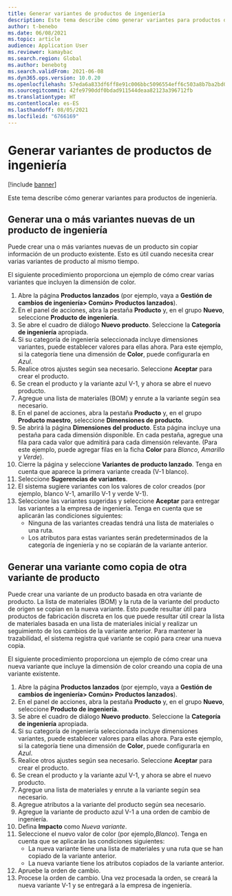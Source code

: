 ```yaml
---
title: Generar variantes de productos de ingeniería
description: Este tema describe cómo generar variantes para productos de ingeniería.
author: t-benebo
ms.date: 06/08/2021
ms.topic: article
audience: Application User
ms.reviewer: kamaybac
ms.search.region: Global
ms.author: benebotg
ms.search.validFrom: 2021-06-08
ms.dyn365.ops.version: 10.0.20
ms.openlocfilehash: 57eda6a833df6ff8e91c006bbc5096554eff6c503a8b7ba2bd0b13e2f8e98f56
ms.sourcegitcommit: 42fe9790ddf0bdad911544deaa82123a396712fb
ms.translationtype: HT
ms.contentlocale: es-ES
ms.lasthandoff: 08/05/2021
ms.locfileid: "6766169"
---
```

# <a name="generate-variants-for-engineering-products"></a>Generar variantes de productos de ingeniería

[!include [banner](../includes/banner.md)]

Este tema describe cómo generar variantes para productos de ingeniería.

## <a name="generate-one-or-more-new-variants-of-an-engineering-product"></a>Generar una o más variantes nuevas de un producto de ingeniería

Puede crear una o más variantes nuevas de un producto sin copiar información de un producto existente. Esto es útil cuando necesita crear varias variantes de producto al mismo tiempo.

El siguiente procedimiento proporciona un ejemplo de cómo crear varias variantes que incluyen la dimensión de color.

1. Abre la página **Productos lanzados** (por ejemplo, vaya a **Gestión de cambios de ingeniería\> Común\> Productos lanzados**).
1. En el panel de acciones, abra la pestaña **Producto** y, en el grupo **Nuevo**, seleccione **Producto de ingeniería**.
1. Se abre el cuadro de diálogo **Nuevo producto**. Seleccione la **Categoría de ingeniería** apropiada.
1. Si su categoría de ingeniería seleccionada incluye dimensiones variantes, puede establecer valores para ellas ahora. Para este ejemplo, si la categoría tiene una dimensión de **Color**, puede configurarla en *Azul*.
1. Realice otros ajustes según sea necesario. Seleccione **Aceptar** para crear el producto.
1. Se crean el producto y la variante azul V-1, y ahora se abre el nuevo producto.
1. Agregue una lista de materiales (BOM) y enrute a la variante según sea necesario.
1. En el panel de acciones, abra la pestaña **Producto** y, en el grupo **Producto maestro**, seleccione **Dimensiones de producto**.
1. Se abrirá la página **Dimensiones del producto**. Esta página incluye una pestaña para cada dimensión disponible. En cada pestaña, agregue una fila para cada valor que admitirá para cada dimensión relevante. (Para este ejemplo, puede agregar filas en la ficha **Color** para *Blanco*, *Amarillo* y *Verde*).
1. Cierre la página y seleccione **Variantes de producto lanzado**. Tenga en cuenta que aparece la primera variante creada (V-1 blanco).
1. Seleccione **Sugerencias de variantes**.
1. El sistema sugiere variantes con los valores de color creados (por ejemplo, blanco V-1, amarillo V-1 y verde V-1).
1. Seleccione las variantes sugeridas y seleccione **Aceptar** para entregar las variantes a la empresa de ingeniería. Tenga en cuenta que se aplicarán las condiciones siguientes: 
    - Ninguna de las variantes creadas tendrá una lista de materiales o una ruta.
    - Los atributos para estas variantes serán predeterminados de la categoría de ingeniería y no se copiarán de la variante anterior.

## <a name="generate-a-variant-as-a-copy-of-another-product-variant"></a>Generar una variante como copia de otra variante de producto

Puede crear una variante de un producto basada en otra variante de producto. La lista de materiales (BOM) y la ruta de la variante del producto de origen se copian en la nueva variante. Esto puede resultar útil para productos de fabricación discreta en los que puede resultar útil crear la lista de materiales basada en una lista de materiales inicial y realizar un seguimiento de los cambios de la variante anterior. Para mantener la trazabilidad, el sistema registra qué variante se copió para crear una nueva copia.

El siguiente procedimiento proporciona un ejemplo de cómo crear una nueva variante que incluye la dimensión de color creando una copia de una variante existente.

1. Abre la página **Productos lanzados** (por ejemplo, vaya a **Gestión de cambios de ingeniería\> Común\> Productos lanzados**).
1. En el panel de acciones, abra la pestaña **Producto** y, en el grupo **Nuevo**, seleccione **Producto de ingeniería**.
1. Se abre el cuadro de diálogo **Nuevo producto**. Seleccione la **Categoría de ingeniería** apropiada.
1. Si su categoría de ingeniería seleccionada incluye dimensiones variantes, puede establecer valores para ellas ahora. Para este ejemplo, si la categoría tiene una dimensión de **Color**, puede configurarla en *Azul*.
1. Realice otros ajustes según sea necesario. Seleccione **Aceptar** para crear el producto.
1. Se crean el producto y la variante azul V-1, y ahora se abre el nuevo producto.
1. Agregue una lista de materiales y enrute a la variante según sea necesario.
1. Agregue atributos a la variante del producto según sea necesario.
1. Agregue la variante de producto azul V-1 a una orden de cambio de ingeniería.
1. Defina **Impacto** como *Nueva variante*.
1. Seleccione el nuevo valor de color (por ejemplo,*Blanco*). Tenga en cuenta que se aplicarán las condiciones siguientes: 
    - La nueva variante tiene una lista de materiales y una ruta que se han copiado de la variante anterior.
    - La nueva variante tiene los atributos copiados de la variante anterior.
1. Apruebe la orden de cambio.
1. Procese la orden de cambio. Una vez procesada la orden, se creará la nueva variante V-1 y se entregará a la empresa de ingeniería.
